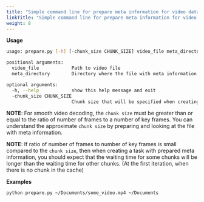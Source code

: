 ```yaml
---
title: "Simple command line for prepare meta information for video data"
linkTitle: "Simple command line for prepare meta information for video data"
weight: 8
---
```


**Usage**

```bash
usage: prepare.py [-h] [-chunk_size CHUNK_SIZE] video_file meta_directory

positional arguments:
  video_file            Path to video file
  meta_directory        Directory where the file with meta information will be saved

optional arguments:
  -h, --help            show this help message and exit
  -chunk_size CHUNK_SIZE
                        Chunk size that will be specified when creating the task with specified video and generated meta information
```

**NOTE**: For smooth video decoding, the `chunk size` must be greater than or equal to the ratio of number of frames
to a number of key frames.
You can understand the approximate `chunk size` by preparing and looking at the file with meta information.

**NOTE**: If ratio of number of frames to number of key frames is small compared to the `chunk size`,
then when creating a task with prepared meta information, you should expect that the waiting time for some chunks
will be longer than the waiting time for other chunks. (At the first iteration, when there is no chunk in the cache)

**Examples**

```bash
python prepare.py ~/Documents/some_video.mp4 ~/Documents
```
